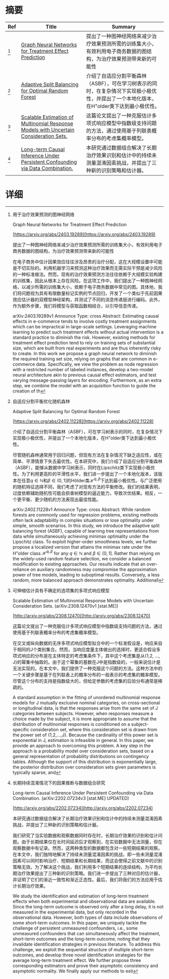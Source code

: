 # 摘要

| Ref | Title | Summary |
| --- | --- | --- |
| [^1] | [Graph Neural Networks for Treatment Effect Prediction](https://arxiv.org/abs/2403.19289) | 提出了一种图神经网络来减少治疗效果预测所需的训练集大小，有效利用电子商务数据的图结构，为治疗效果预测带来新的可能性 |
| [^2] | [Adaptive Split Balancing for Optimal Random Forest](https://arxiv.org/abs/2402.11228) | 介绍了自适应分割平衡森林（ASBF），可在学习树表示的同时，在复杂情况下实现极小极优性，并提出了一个本地化版本，在H\"older类下达到最小极优性。 |
| [^3] | [Scalable Estimation of Multinomial Response Models with Uncertain Consideration Sets.](http://arxiv.org/abs/2308.12470) | 这篇论文提出了一种克服估计多项式响应模型中指数级支持问题的方法，通过使用基于列联表概率分布的考虑集概率模型。 |
| [^4] | [Long-term Causal Inference Under Persistent Confounding via Data Combination.](http://arxiv.org/abs/2202.07234) | 本研究通过数据组合解决了长期治疗效果识别和估计中的持续未测量混淆因素挑战，并提出了三种新的识别策略和估计器。 |

# 详细

[^1]: 用于治疗效果预测的图神经网络

    Graph Neural Networks for Treatment Effect Prediction

    [https://arxiv.org/abs/2403.19289](https://arxiv.org/abs/2403.19289)

    提出了一种图神经网络来减少治疗效果预测所需的训练集大小，有效利用电子商务数据的图结构，为治疗效果预测带来新的可能性

    

    在电子商务中估计因果效应往往涉及昂贵的治疗分配，这在大规模设置中可能是不切实际的。利用机器学习来预测这种治疗效果而无需实际干预是减少风险的一种标准做法。然而，现有的治疗效果预测方法往往依赖于大规模实验构建的训练集，因此从根本上存在风险。在这项工作中，我们提出了一种图神经网络，以减少所需的训练集大小，依赖于电子商务数据中常见的图。具体地，我们将问题视为具有有限数量标记实例的节点回归，开发了一个类似于先前因果效应估计器的双模型神经架构，并测试了不同的消息传递层进行编码。此外，作为额外步骤，我们将模型与获取函数相结合，以引导信息传递。

    arXiv:2403.19289v1 Announce Type: cross  Abstract: Estimating causal effects in e-commerce tends to involve costly treatment assignments which can be impractical in large-scale settings. Leveraging machine learning to predict such treatment effects without actual intervention is a standard practice to diminish the risk. However, existing methods for treatment effect prediction tend to rely on training sets of substantial size, which are built from real experiments and are thus inherently risky to create. In this work we propose a graph neural network to diminish the required training set size, relying on graphs that are common in e-commerce data. Specifically, we view the problem as node regression with a restricted number of labeled instances, develop a two-model neural architecture akin to previous causal effect estimators, and test varying message-passing layers for encoding. Furthermore, as an extra step, we combine the model with an acquisition function to guide the creation of th
    
[^2]: 自适应分割平衡优化随机森林

    Adaptive Split Balancing for Optimal Random Forest

    [https://arxiv.org/abs/2402.11228](https://arxiv.org/abs/2402.11228)

    介绍了自适应分割平衡森林（ASBF），可在学习树表示的同时，在复杂情况下实现极小极优性，并提出了一个本地化版本，在H\"older类下达到最小极优性。

    

    尽管随机森林通常用于回归问题，但现有方法在复杂情况下缺乏适应性，或在简单、平滑情景下失去最优性。在本研究中，我们介绍了自适应分割平衡森林（ASBF），能够从数据中学习树表示，同时在Lipschitz类下实现极小极优性。为了利用更高阶的平滑性水平，我们进一步提出了一个本地化版本，该版本在任意$q \in \mathbb{N}$和$\beta \in (0,1]$的Hölder类$\mathcal{H}^{q,\beta}$下达到最小极优性。与广泛使用的随机特征选择不同，我们考虑了对现有方法的平衡修改。我们的结果表明，过度依赖辅助随机性可能会损害树模型的逼近能力，导致次优结果。相反，一个更平衡、更少随机的方法表现出最佳性能。

    arXiv:2402.11228v1 Announce Type: cross  Abstract: While random forests are commonly used for regression problems, existing methods often lack adaptability in complex situations or lose optimality under simple, smooth scenarios. In this study, we introduce the adaptive split balancing forest (ASBF), capable of learning tree representations from data while simultaneously achieving minimax optimality under the Lipschitz class. To exploit higher-order smoothness levels, we further propose a localized version that attains the minimax rate under the H\"older class $\mathcal{H}^{q,\beta}$ for any $q\in\mathbb{N}$ and $\beta\in(0,1]$. Rather than relying on the widely-used random feature selection, we consider a balanced modification to existing approaches. Our results indicate that an over-reliance on auxiliary randomness may compromise the approximation power of tree models, leading to suboptimal results. Conversely, a less random, more balanced approach demonstrates optimality. Additionall
    
[^3]: 可伸缩估计具有不确定的选项集的多项式响应模型

    Scalable Estimation of Multinomial Response Models with Uncertain Consideration Sets. (arXiv:2308.12470v1 [stat.ME])

    [http://arxiv.org/abs/2308.12470](http://arxiv.org/abs/2308.12470)

    这篇论文提出了一种克服估计多项式响应模型中指数级支持问题的方法，通过使用基于列联表概率分布的考虑集概率模型。

    

    在交叉或纵向数据的无序多项式响应模型拟合中的一个标准假设是，响应来自于相同的J个类别集合。然而，当响应度量主体做出的选择时，更适合假设多项式响应的分布是在主体特定的考虑集条件下，其中这个考虑集是从{1,2, ..., J}的幂集中抽取的。由于这个幂集的基数在J中是指数级的，一般来说估计是无法实现的。在本文中，我们提供了一种克服这个问题的方法。这种方法中的一个关键步骤是基于在列联表上的概率分布的一般表示的考虑集的概率模型。尽管这个分布的支持是指数级大的，但给定参数的考虑集的后验分布通常是稀疏的。

    A standard assumption in the fitting of unordered multinomial response models for J mutually exclusive nominal categories, on cross-sectional or longitudinal data, is that the responses arise from the same set of J categories between subjects. However, when responses measure a choice made by the subject, it is more appropriate to assume that the distribution of multinomial responses is conditioned on a subject-specific consideration set, where this consideration set is drawn from the power set of {1,2,...,J}. Because the cardinality of this power set is exponential in J, estimation is infeasible in general. In this paper, we provide an approach to overcoming this problem. A key step in the approach is a probability model over consideration sets, based on a general representation of probability distributions on contingency tables. Although the support of this distribution is exponentially large, the posterior distribution over consideration sets given parameters is typically sparse, and
    
[^4]: 长期持续混淆情况下的因果推断与数据组合研究

    Long-term Causal Inference Under Persistent Confounding via Data Combination. (arXiv:2202.07234v3 [stat.ME] UPDATED)

    [http://arxiv.org/abs/2202.07234](http://arxiv.org/abs/2202.07234)

    本研究通过数据组合解决了长期治疗效果识别和估计中的持续未测量混淆因素挑战，并提出了三种新的识别策略和估计器。

    

    我们研究了当实验数据和观察数据同时存在时，长期治疗效果的识别和估计问题。由于长期结果仅在长时间延迟后才观察到，在实验数据中无法测量，但在观察数据中有记录。然而，这两种类型的数据都包含对一些短期结果的观察。在本文中，我们独特地解决了持续未测量混淆因素的挑战，即一些未测量混淆因素可以同时影响治疗、短期结果和长期结果，而这会使得之前文献中的识别策略无效。为了解决这个挑战，我们利用多个短期结果的连续结构，为平均长期治疗效果提出了三种新的识别策略。我们进一步提出了三种对应的估计器，并证明了它们的渐近一致性和渐近正态性。最后，我们将我们的方法应用于估计长期治疗效果。

    We study the identification and estimation of long-term treatment effects when both experimental and observational data are available. Since the long-term outcome is observed only after a long delay, it is not measured in the experimental data, but only recorded in the observational data. However, both types of data include observations of some short-term outcomes. In this paper, we uniquely tackle the challenge of persistent unmeasured confounders, i.e., some unmeasured confounders that can simultaneously affect the treatment, short-term outcomes and the long-term outcome, noting that they invalidate identification strategies in previous literature. To address this challenge, we exploit the sequential structure of multiple short-term outcomes, and develop three novel identification strategies for the average long-term treatment effect. We further propose three corresponding estimators and prove their asymptotic consistency and asymptotic normality. We finally apply our methods to esti
    

